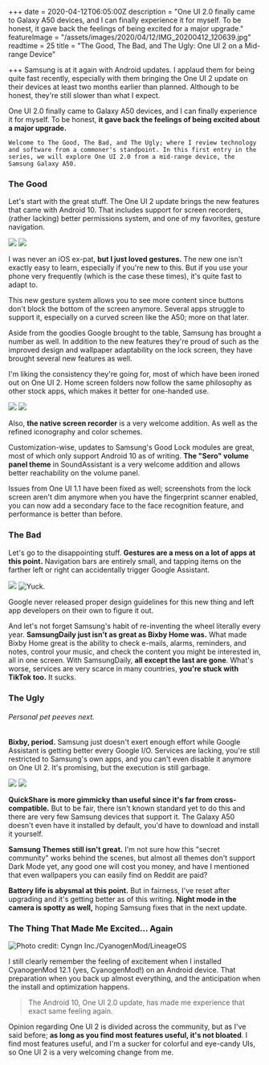 +++
date = 2020-04-12T06:05:00Z
description = "One UI 2.0 finally came to Galaxy A50 devices, and I can finally experience it for myself. To be honest, it gave back the feelings of being excited for a major upgrade."
featureImage = "/assets/images/2020/04/12/IMG_20200412_120639.jpg"
readtime = 25
title = "The Good, The Bad, and The Ugly: One UI 2 on a Mid-range Device"

+++
Samsung is at it again with Android updates. I applaud them for being quite fast recently, especially with them bringing the One UI 2 update on their devices at least two months earlier than planned. Although to be honest, they're still slower than what I expect.

One UI 2.0 finally came to Galaxy A50 devices, and I can finally experience it for myself. To be honest, **it gave back the feelings of being excited about a major upgrade.**

    Welcome to The Good, The Bad, and The Ugly; where I review technology and software from a commoner's standpoint. In this first entry in the series, we will explore One UI 2.0 from a mid-range device, the Samsung Galaxy A50.

### The Good

Let's start with the great stuff. The One UI 2 update brings the new features that came with Android 10. That includes support for screen recorders, (rather lacking) better permissions system, and one of my favorites, gesture navigation.

![](/assets/images/2020/04/12/Screenshot_20200412-121435_Settings.jpg) ![](/assets/images/2020/04/12/Screenshot_20200412-121527_OneUIHome.jpg)

I was never an iOS ex-pat, **but I just loved gestures.** The new one isn't exactly easy to learn, especially if you're new to this. But if you use your phone very frequently (which is the case these times), it's quite fast to adapt to.

This new gesture system allows you to see more content since buttons don't block the bottom of the screen anymore. Several apps struggle to support it, especially on a curved screen like the A50; more on that later.

Aside from the goodies Google brought to the table, Samsung has brought a number as well. In addition to the new features they're proud of such as the improved design and wallpaper adaptability on the lock screen, they have brought several new features as well.

I'm liking the consistency they're going for, most of which have been ironed out on One UI 2. Home screen folders now follow the same philosophy as other stock apps, which makes it better for one-handed use.

![](/assets/images/2020/04/12/Screenshot_20200412-121601_OneUIHome.jpg) ![](/assets/images/2020/04/12/Screenshot_20200412-121620_Settings.jpg)

Also, **the native screen recorder** is a very welcome addition. As well as the refined iconography and color schemes.

Customization-wise, updates to Samsung's Good Lock modules are great, most of which only support Android 10 as of writing. **The "Sero" volume panel theme** in SoundAssistant is a very welcome addition and allows better reachability on the volume panel.

Issues from One UI 1.1 have been fixed as well; screenshots from the lock screen aren't dim anymore when you have the fingerprint scanner enabled, you can now add a secondary face to the face recognition feature, and performance is better than before.

### The Bad

Let's go to the disappointing stuff. **Gestures are a mess on a lot of apps at this point.** Navigation bars are entirely small, and tapping items on the farther left or right can accidentally trigger Google Assistant.

![](/assets/images/2020/04/12/Screenshot_20200412-121658_OneUIHome.jpg) ![Yuck.](/assets/images/2020/04/12/Screenshot_20200412-121707_SamsungDaily.jpg "Yuck.")

Google never released proper design guidelines for this new thing and left app developers on their own to figure it out.

And let's not forget Samsung's habit of re-inventing the wheel literally every year. **SamsungDaily just isn't as great as Bixby Home was.** What made Bixby Home great is the ability to check e-mails, alarms, reminders, and notes, control your music, and check the content you might be interested in, all in one screen. With SamsungDaily, **all except the last are gone**. What's worse, services are very scarce in many countries, **you're stuck with TikTok too.** It sucks.

### The Ugly

###### Personal pet peeves next.

**Bixby, period.** Samsung just doesn't exert enough effort while Google Assistant is getting better every Google I/O. Services are lacking, you're still restricted to Samsung's own apps, and you can't even disable it anymore on One UI 2. It's promising, but the execution is still garbage.

![](/assets/images/2020/04/12/Screenshot_20200412-124126_BixbyVoice.jpg) ![](/assets/images/2020/04/12/Screenshot_20200412-124132_BixbyVoice.jpg)

**QuickShare is more gimmicky than useful since it's far from cross-compatible.** But to be fair, there isn't known standard yet to do this and there are very few Samsung devices that support it. The Galaxy A50 doesn't even have it installed by default, you'd have to download and install it yourself.

**Samsung Themes still isn't great.** I'm not sure how this "secret community" works behind the scenes, but almost all themes don't support Dark Mode yet, any good one will cost you money, and have I mentioned that even wallpapers you can easily find on Reddit are paid?

**Battery life is abysmal at this point.** But in fairness, I've reset after upgrading and it's getting better as of this writing. **Night mode in the camera is spotty as well,** hoping Samsung fixes that in the next update.

### The Thing That Made Me Excited... Again

![Photo credit: Cyngn Inc./CyanogenMod/LineageOS](/assets/images/2020/04/12/cyanogen_os_mm.png "Photo credit: Cyngn Inc./CyanogenMod/LineageOS")

I still clearly remember the feeling of excitement when I installed CyanogenMod 12.1 (yes, CyanogenMod!) on an Android device. That preparation when you back up almost everything, and the anticipation when the install and optimization happens.

> The Android 10, One UI 2.0 update, has made me experience that exact same feeling again.

Opinion regarding One UI 2 is divided across the community, but as I've said before; **as long as you find most features useful, it's not bloated**. I find most features useful, and I'm a sucker for colorful and eye-candy UIs, so One UI 2 is a very welcoming change from me.